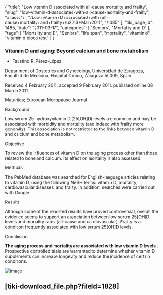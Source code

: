 {
    "title": "Low vitamin D associated with all-cause mortality and frailty",
    "slug": "low-vitamin-d-associated-with-all-cause-mortality-and-frailty",
    "aliases": [
        "/Low+vitamin+D+associated+with+all-cause+mortality+and+frailty+\u2013+Mar+2011",
        "/1485"
    ],
    "tiki_page_id": 1485,
    "date": "2011-03-17",
    "categories": [
        "Seniors",
        "Mortality and D"
    ],
    "tags": [
        "Mortality and D",
        "Seniors",
        "life span",
        "mortality",
        "vitamin d",
        "vitamin d blood test"
    ]
}


### Vitamin D and aging: Beyond calcium and bone metabolism

* Faustino R. Pérez-López

Department of Obstetrics and Gynecology, Universidad de Zaragoza, Facultad de Medicina, Hospital Clínico, Zaragoza 50009, Spain

Received 4 February 2011; accepted 9 February 2011. published online 08 March 2011.

Maturitas; European Menopause Journal 

Background

Low serum 25-hydroxyvitamin D (25<span>[OH]</span>D) levels are common and may be associated with morbidity and mortality (and indeed with frailty more generally). This association is not restricted to the links between vitamin D and calcium and bone metabolism.

Objective

To review the influences of vitamin D on the aging process other than those related to bone and calcium. Its effect on mortality is also assessed.

Methods

The PubMed database was searched for English-language articles relating to vitamin D, using the following MeSH terms: vitamin D, mortality, cardiovascular diseases, and frailty. In addition, searches were carried out with Google.

Results

Although some of the reported results have proved controversial, overall the evidence seems to support an association between low serum 25<span>[OH]</span>D levels and mortality rates (all-cause and cardiovascular). Frailty is a condition frequently associated with low serum 25<span>[OH]</span>D levels.

Conclusion

 **The aging process and mortality are associated with low vitamin D levels** . Prospective controlled trials are warranted to determine whether vitamin D supplements can increase longevity and reduce the incidence of certain conditions.

<img src="https://d1bk1kqxc0sym.cloudfront.net/attachments/png/vitamin-d-and-aging.png" alt="image">

## <span>[tiki-download_file.php?fileId=1828]</span>